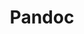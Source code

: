 ---
objectid: pandoc
objecttype: tool
title: Pandoc
objectlink: 'https://pandoc.org'
documentation: 'https://pandoc.org/MANUAL.html'
description: 'Pandoc is a document converter that works with most markup formats, including Markdown, DOCX, HTML, JATS, EPUB, and LaTeX/PDF.'
category: 'Digital Publishing'
technologies: 'Terminal; Command prompt'
software-requirements: 'The is distributed with package installers for Windows, macOS, and Linux.'
people:
  - name: John MacFarlane
    github: jgm
  - name: Albert Krewinkel
    github: tarleb
---